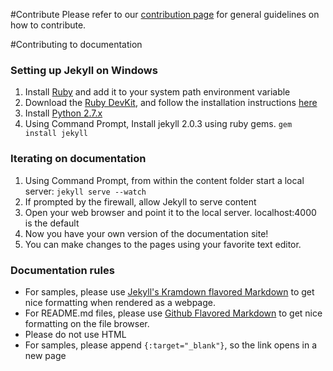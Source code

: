 #Contribute
Please refer to our [contribution page](http://ms-iot.github.io/content/Contribute.htm) for general guidelines on how to contribute.

#Contributing to documentation
### Setting up Jekyll on Windows
1. Install [Ruby](http://rubyinstaller.org/downloads/) and add it to your system path environment variable
1. Download the [Ruby DevKit](http://rubyinstaller.org/downloads/), and follow the installation instructions [here](https://github.com/oneclick/rubyinstaller/wiki/Development-Kit)
1. Install [Python 2.7.x](https://www.python.org/downloads/)
1. Using Command Prompt, Install jekyll 2.0.3 using ruby gems.
```gem install jekyll```

### Iterating on documentation
1. Using Command Prompt, from within the content folder start a local server:
```jekyll serve --watch```
1. If prompted by the firewall, allow Jekyll to serve content
1. Open your web browser and point it to the local server. localhost:4000 is the default
1. Now you have your own version of the documentation site!
1. You can make changes to the pages using your favorite text editor.

### Documentation rules
* For samples, please use [Jekyll's Kramdown flavored Markdown](http://jekyllrb.com/docs/home/) to get nice formatting when rendered as a webpage.
* For README.md files, please use [Github Flavored Markdown](https://help.github.com/articles/github-flavored-markdown/) to get nice formatting on the file browser.
* Please do not use HTML
* For samples, please append ```{:target="_blank"}```, so the link opens in a new page

